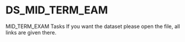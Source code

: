 # DS_MID_TERM_EAM
MID_TERM_EXAM Tasks
If you want the dataset please open the file, all links are given there.
